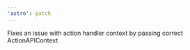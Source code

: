 ```yaml
---
'astro': patch
---
```


Fixes an issue with action handler context by passing correct ActionAPIContext
